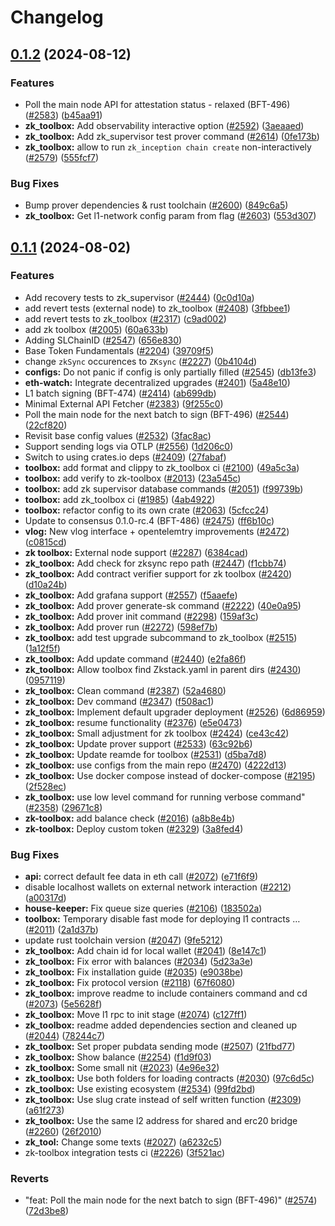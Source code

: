 # Changelog

## [0.1.2](https://github.com/matter-labs/zksync-era/compare/zk_toolbox-v0.1.1...zk_toolbox-v0.1.2) (2024-08-12)


### Features

* Poll the main node API for attestation status - relaxed (BFT-496) ([#2583](https://github.com/matter-labs/zksync-era/issues/2583)) ([b45aa91](https://github.com/matter-labs/zksync-era/commit/b45aa9168dd66d07ca61c8bb4c01f73dda822040))
* **zk_toolbox:** Add observability interactive option ([#2592](https://github.com/matter-labs/zksync-era/issues/2592)) ([3aeaaed](https://github.com/matter-labs/zksync-era/commit/3aeaaedcf9b41b3a033acfa0ec08e3bf966ab4a9))
* **zk_toolbox:** Add zk_supervisor test prover command ([#2614](https://github.com/matter-labs/zksync-era/issues/2614)) ([0fe173b](https://github.com/matter-labs/zksync-era/commit/0fe173bd8b337637f457542e0d675cf42b6ecc65))
* **zk_toolbox:** allow to run `zk_inception chain create` non-interactively ([#2579](https://github.com/matter-labs/zksync-era/issues/2579)) ([555fcf7](https://github.com/matter-labs/zksync-era/commit/555fcf79bc950f79e218697be9f1a316e4723322))


### Bug Fixes

* Bump prover dependencies & rust toolchain ([#2600](https://github.com/matter-labs/zksync-era/issues/2600)) ([849c6a5](https://github.com/matter-labs/zksync-era/commit/849c6a5dcd095e8fead0630a2a403f282c26a2aa))
* **zk_toolbox:** Get l1-network config param from flag ([#2603](https://github.com/matter-labs/zksync-era/issues/2603)) ([553d307](https://github.com/matter-labs/zksync-era/commit/553d307217282b18c2c3d7cc6f340f529bb4ade2))

## [0.1.1](https://github.com/matter-labs/zksync-era/compare/zk_toolbox-v0.1.0...zk_toolbox-v0.1.1) (2024-08-02)


### Features

* Add recovery tests to zk_supervisor ([#2444](https://github.com/matter-labs/zksync-era/issues/2444)) ([0c0d10a](https://github.com/matter-labs/zksync-era/commit/0c0d10af703d3f8958c49d0ed46d6cda64945fa1))
* add revert tests (external node) to zk_toolbox ([#2408](https://github.com/matter-labs/zksync-era/issues/2408)) ([3fbbee1](https://github.com/matter-labs/zksync-era/commit/3fbbee10be99e8c5a696bfd50d81230141bccbf4))
* add revert tests to zk_toolbox ([#2317](https://github.com/matter-labs/zksync-era/issues/2317)) ([c9ad002](https://github.com/matter-labs/zksync-era/commit/c9ad002d17ed91d1e5f225e19698c12cb3adc665))
* add zk toolbox ([#2005](https://github.com/matter-labs/zksync-era/issues/2005)) ([60a633b](https://github.com/matter-labs/zksync-era/commit/60a633b23eaf25658d86f090e7954843d4daca42))
* Adding SLChainID ([#2547](https://github.com/matter-labs/zksync-era/issues/2547)) ([656e830](https://github.com/matter-labs/zksync-era/commit/656e830e4fd60b5ace87dfc1604a102f06ae59e1))
* Base Token Fundamentals ([#2204](https://github.com/matter-labs/zksync-era/issues/2204)) ([39709f5](https://github.com/matter-labs/zksync-era/commit/39709f58071ac77bfd447145e1c3342b7da70560))
* change `zkSync` occurences to `ZKsync` ([#2227](https://github.com/matter-labs/zksync-era/issues/2227)) ([0b4104d](https://github.com/matter-labs/zksync-era/commit/0b4104dbb996ec6333619ea05f3a99e6d4f3b8fa))
* **configs:** Do not panic if config is only partially filled ([#2545](https://github.com/matter-labs/zksync-era/issues/2545)) ([db13fe3](https://github.com/matter-labs/zksync-era/commit/db13fe3550598c69f59cd66b4bb9618ebea041ca))
* **eth-watch:** Integrate decentralized upgrades ([#2401](https://github.com/matter-labs/zksync-era/issues/2401)) ([5a48e10](https://github.com/matter-labs/zksync-era/commit/5a48e1026260024c6ae2b4d1100ee9b798a83e8d))
* L1 batch signing (BFT-474) ([#2414](https://github.com/matter-labs/zksync-era/issues/2414)) ([ab699db](https://github.com/matter-labs/zksync-era/commit/ab699dbe8cffa8bd291d6054579061b47fd4aa0e))
* Minimal External API Fetcher ([#2383](https://github.com/matter-labs/zksync-era/issues/2383)) ([9f255c0](https://github.com/matter-labs/zksync-era/commit/9f255c073cfdab60832fcf9a6d3a4a9258641ef3))
* Poll the main node for the next batch to sign (BFT-496) ([#2544](https://github.com/matter-labs/zksync-era/issues/2544)) ([22cf820](https://github.com/matter-labs/zksync-era/commit/22cf820abbd14b852dffe60f6b564713fe4c8919))
* Revisit base config values ([#2532](https://github.com/matter-labs/zksync-era/issues/2532)) ([3fac8ac](https://github.com/matter-labs/zksync-era/commit/3fac8ac62cc9ac14845f32240af9241386f4034d))
* Support sending logs via OTLP ([#2556](https://github.com/matter-labs/zksync-era/issues/2556)) ([1d206c0](https://github.com/matter-labs/zksync-era/commit/1d206c0af8f28eb00eb1498d6f2cdbb45ffef72a))
* Switch to using crates.io deps ([#2409](https://github.com/matter-labs/zksync-era/issues/2409)) ([27fabaf](https://github.com/matter-labs/zksync-era/commit/27fabafbec66bf4cb65c4fa9e3fab4c3c981d0f2))
* **toolbox:** add format and clippy to zk_toolbox ci ([#2100](https://github.com/matter-labs/zksync-era/issues/2100)) ([49a5c3a](https://github.com/matter-labs/zksync-era/commit/49a5c3abb8b8eb3de0146286f9b3fffe26f545ae))
* **toolbox:** add verify to zk-toolbox ([#2013](https://github.com/matter-labs/zksync-era/issues/2013)) ([23a545c](https://github.com/matter-labs/zksync-era/commit/23a545c51b537af28c084c0f87ce2ebff5a3bbb8))
* **toolbox:** add zk supervisor database commands ([#2051](https://github.com/matter-labs/zksync-era/issues/2051)) ([f99739b](https://github.com/matter-labs/zksync-era/commit/f99739b225286ed8fae648e9a40c5311efe17648))
* **toolbox:** add zk_toolbox ci ([#1985](https://github.com/matter-labs/zksync-era/issues/1985)) ([4ab4922](https://github.com/matter-labs/zksync-era/commit/4ab492201a1654a254c0b14a382a2cb67e3cb9e5))
* **toolbox:** refactor config to its own crate ([#2063](https://github.com/matter-labs/zksync-era/issues/2063)) ([5cfcc24](https://github.com/matter-labs/zksync-era/commit/5cfcc24e92329ba8452d9cec0eb173a54b1dec2f))
* Update to consensus 0.1.0-rc.4 (BFT-486) ([#2475](https://github.com/matter-labs/zksync-era/issues/2475)) ([ff6b10c](https://github.com/matter-labs/zksync-era/commit/ff6b10c4a994cf70297a034202bcb55152748cba))
* **vlog:** New vlog interface + opentelemtry improvements ([#2472](https://github.com/matter-labs/zksync-era/issues/2472)) ([c0815cd](https://github.com/matter-labs/zksync-era/commit/c0815cdaf878afcd9c41dddd9fe56bcf8d910633))
* **zk toolbox:** External node support ([#2287](https://github.com/matter-labs/zksync-era/issues/2287)) ([6384cad](https://github.com/matter-labs/zksync-era/commit/6384cad26aead4d1bdbb606a97d623dacebf912c))
* **zk_toolbox:** Add check for zksync repo path ([#2447](https://github.com/matter-labs/zksync-era/issues/2447)) ([f1cbb74](https://github.com/matter-labs/zksync-era/commit/f1cbb74b863b6e0bcfa74ad780beef29844bac6e))
* **zk_toolbox:** Add contract verifier support for zk toolbox ([#2420](https://github.com/matter-labs/zksync-era/issues/2420)) ([d10a24b](https://github.com/matter-labs/zksync-era/commit/d10a24b3426b0eb13aef9cedfb1c38cbedfb5a7e))
* **zk_toolbox:** Add grafana support ([#2557](https://github.com/matter-labs/zksync-era/issues/2557)) ([f5aaefe](https://github.com/matter-labs/zksync-era/commit/f5aaefe51d3ff4a3365adde6120b874c7c4c68c0))
* **zk_toolbox:** Add prover generate-sk command ([#2222](https://github.com/matter-labs/zksync-era/issues/2222)) ([40e0a95](https://github.com/matter-labs/zksync-era/commit/40e0a956e86583a713d6aacdc61c625931f68e1c))
* **zk_toolbox:** Add prover init command ([#2298](https://github.com/matter-labs/zksync-era/issues/2298)) ([159af3c](https://github.com/matter-labs/zksync-era/commit/159af3c54cc9beb742b2ab43ce3b89b14c8368b7))
* **zk_toolbox:** Add prover run ([#2272](https://github.com/matter-labs/zksync-era/issues/2272)) ([598ef7b](https://github.com/matter-labs/zksync-era/commit/598ef7b73cf141007d2cf031b21fce4744eec44f))
* **zk_toolbox:** add test upgrade subcommand to zk_toolbox ([#2515](https://github.com/matter-labs/zksync-era/issues/2515)) ([1a12f5f](https://github.com/matter-labs/zksync-era/commit/1a12f5f908add42c090170a2f4fb26b731d6971b))
* **zk_toolbox:** Add update command ([#2440](https://github.com/matter-labs/zksync-era/issues/2440)) ([e2fa86f](https://github.com/matter-labs/zksync-era/commit/e2fa86fd216b04c798939f80517d7cca1a45a5a7))
* **zk_toolbox:** Allow toolbox find Zkstack.yaml in parent dirs ([#2430](https://github.com/matter-labs/zksync-era/issues/2430)) ([0957119](https://github.com/matter-labs/zksync-era/commit/095711920bc2193a8b036c9563fa89dfcea433e5))
* **zk_toolbox:** Clean command ([#2387](https://github.com/matter-labs/zksync-era/issues/2387)) ([52a4680](https://github.com/matter-labs/zksync-era/commit/52a4680ed26e755b860e3b97c79618a0c20cb696))
* **zk_toolbox:** Dev command ([#2347](https://github.com/matter-labs/zksync-era/issues/2347)) ([f508ac1](https://github.com/matter-labs/zksync-era/commit/f508ac1f0edba8d267e6b46346a4227149ac7518))
* **zk_toolbox:** Implement default upgrader deployment ([#2526](https://github.com/matter-labs/zksync-era/issues/2526)) ([6d86959](https://github.com/matter-labs/zksync-era/commit/6d8695922689de22e683fe7c318e64f5c9a2144d))
* **zk_toolbox:** resume functionality ([#2376](https://github.com/matter-labs/zksync-era/issues/2376)) ([e5e0473](https://github.com/matter-labs/zksync-era/commit/e5e047393f7cdf1105a0c65f78cd2ec605e1182d))
* **zk_toolbox:** Small adjustment for zk toolbox ([#2424](https://github.com/matter-labs/zksync-era/issues/2424)) ([ce43c42](https://github.com/matter-labs/zksync-era/commit/ce43c422fddccfe88c07ee22a2b8726dd0bd5f61))
* **zk_toolbox:** Update prover support ([#2533](https://github.com/matter-labs/zksync-era/issues/2533)) ([63c92b6](https://github.com/matter-labs/zksync-era/commit/63c92b6205fb156f4b50dee581674b814f44f874))
* **zk_toolbox:** Update reamde for toolbox  ([#2531](https://github.com/matter-labs/zksync-era/issues/2531)) ([d5ba7d8](https://github.com/matter-labs/zksync-era/commit/d5ba7d89fc8b97257b849f75ba6f7a2ad1aeb0d6))
* **zk_toolbox:** use configs from the main repo ([#2470](https://github.com/matter-labs/zksync-era/issues/2470)) ([4222d13](https://github.com/matter-labs/zksync-era/commit/4222d135b62eb4de103c4aebb35e9c302d94ad63))
* **zk_toolbox:** Use docker compose instead of docker-compose ([#2195](https://github.com/matter-labs/zksync-era/issues/2195)) ([2f528ec](https://github.com/matter-labs/zksync-era/commit/2f528ec8d49cb31ef714b409c703ae9f99cc5551))
* **zk_toolbox:** use low level command for running verbose command" ([#2358](https://github.com/matter-labs/zksync-era/issues/2358)) ([29671c8](https://github.com/matter-labs/zksync-era/commit/29671c81684d605ec3350ded1b7dd55d04ba0859))
* **zk-toolbox:** add balance check ([#2016](https://github.com/matter-labs/zksync-era/issues/2016)) ([a8b8e4b](https://github.com/matter-labs/zksync-era/commit/a8b8e4b1b1a3f91b1a52762f2fd30006d323e348))
* **zk-toolbox:** Deploy custom token ([#2329](https://github.com/matter-labs/zksync-era/issues/2329)) ([3a8fed4](https://github.com/matter-labs/zksync-era/commit/3a8fed4c295fa5c0102820fc0103306e31d03815))


### Bug Fixes

* **api:** correct default fee data in eth call ([#2072](https://github.com/matter-labs/zksync-era/issues/2072)) ([e71f6f9](https://github.com/matter-labs/zksync-era/commit/e71f6f96bda08f8330c643a31df4ef9e82c9afc2))
* disable localhost wallets on external network interaction ([#2212](https://github.com/matter-labs/zksync-era/issues/2212)) ([a00317d](https://github.com/matter-labs/zksync-era/commit/a00317dd05af115b396f2f150289e91882e99759))
* **house-keeper:** Fix queue size queries ([#2106](https://github.com/matter-labs/zksync-era/issues/2106)) ([183502a](https://github.com/matter-labs/zksync-era/commit/183502a17eb47a747f50b6a9d38ab78de984f80e))
* **toolbox:** Temporary disable fast mode for deploying l1 contracts … ([#2011](https://github.com/matter-labs/zksync-era/issues/2011)) ([2a1d37b](https://github.com/matter-labs/zksync-era/commit/2a1d37b16b9ccd1f2ce87f61a1b054cdedfd7d1e))
* update rust toolchain version ([#2047](https://github.com/matter-labs/zksync-era/issues/2047)) ([9fe5212](https://github.com/matter-labs/zksync-era/commit/9fe5212ab7b65a63bc53dcf439a212953845ed13))
* **zk_toolbox:** Add chain id for local wallet ([#2041](https://github.com/matter-labs/zksync-era/issues/2041)) ([8e147c1](https://github.com/matter-labs/zksync-era/commit/8e147c11f3ae51e9bdb0cd3e6bfa6919995b3fba))
* **zk_toolbox:** Fix error with balances ([#2034](https://github.com/matter-labs/zksync-era/issues/2034)) ([5d23a3e](https://github.com/matter-labs/zksync-era/commit/5d23a3e44dbe22f4377c6d1042c7b8c03b14c556))
* **zk_toolbox:** Fix installation guide ([#2035](https://github.com/matter-labs/zksync-era/issues/2035)) ([e9038be](https://github.com/matter-labs/zksync-era/commit/e9038bebddb6079ebd76ac01b7ed6068de4bc979))
* **zk_toolbox:** Fix protocol version ([#2118](https://github.com/matter-labs/zksync-era/issues/2118)) ([67f6080](https://github.com/matter-labs/zksync-era/commit/67f60805084de46945a1ae8dfd4aa6b0debc006d))
* **zk_toolbox:** improve readme to include containers command and cd ([#2073](https://github.com/matter-labs/zksync-era/issues/2073)) ([5e5628f](https://github.com/matter-labs/zksync-era/commit/5e5628fc841daaaad229d637202e9342acc2354f))
* **zk_toolbox:** Move l1 rpc to init stage ([#2074](https://github.com/matter-labs/zksync-era/issues/2074)) ([c127ff1](https://github.com/matter-labs/zksync-era/commit/c127ff172cdce8aa0a81887833334d88f1b2ddac))
* **zk_toolbox:** readme added dependencies section and cleaned up ([#2044](https://github.com/matter-labs/zksync-era/issues/2044)) ([78244c7](https://github.com/matter-labs/zksync-era/commit/78244c7e04813b505a9a4285403b092abd827e04))
* **zk_toolbox:** Set proper pubdata sending mode  ([#2507](https://github.com/matter-labs/zksync-era/issues/2507)) ([21fbd77](https://github.com/matter-labs/zksync-era/commit/21fbd77b8c4379b180abcd296a6c74697967acd8))
* **zk_toolbox:** Show balance ([#2254](https://github.com/matter-labs/zksync-era/issues/2254)) ([f1d9f03](https://github.com/matter-labs/zksync-era/commit/f1d9f03ba32081d34a6a24e94b63fb494a33663e))
* **zk_toolbox:** Some small nit ([#2023](https://github.com/matter-labs/zksync-era/issues/2023)) ([4e96e32](https://github.com/matter-labs/zksync-era/commit/4e96e32861337dfa56f4d3daacdc4a7d8610a331))
* **zk_toolbox:** Use both folders for loading contracts  ([#2030](https://github.com/matter-labs/zksync-era/issues/2030)) ([97c6d5c](https://github.com/matter-labs/zksync-era/commit/97c6d5c9c2d9dddf0b18391077c8828e5dc7042b))
* **zk_toolbox:** Use existing ecosystem ([#2534](https://github.com/matter-labs/zksync-era/issues/2534)) ([99fd2bd](https://github.com/matter-labs/zksync-era/commit/99fd2bd6aa2eaa3490c45dd9ac70298aae80d82f))
* **zk_toolbox:** Use slug crate instead of self written function ([#2309](https://github.com/matter-labs/zksync-era/issues/2309)) ([a61f273](https://github.com/matter-labs/zksync-era/commit/a61f273ca0806754cbad12b1cddb247f22459688))
* **zk_toolbox:** Use the same l2 address for shared and erc20 bridge ([#2260](https://github.com/matter-labs/zksync-era/issues/2260)) ([26f2010](https://github.com/matter-labs/zksync-era/commit/26f2010ea2edd1cb79d80852c626051afc473c48))
* **zk_tool:** Change some texts ([#2027](https://github.com/matter-labs/zksync-era/issues/2027)) ([a6232c5](https://github.com/matter-labs/zksync-era/commit/a6232c51c22e0f5229a0e156dd88b3f9573363c3))
* zk-toolbox integration tests ci ([#2226](https://github.com/matter-labs/zksync-era/issues/2226)) ([3f521ac](https://github.com/matter-labs/zksync-era/commit/3f521ace420d3f65e5612c2b6baf096c391ffd7c))


### Reverts

* "feat: Poll the main node for the next batch to sign (BFT-496)" ([#2574](https://github.com/matter-labs/zksync-era/issues/2574)) ([72d3be8](https://github.com/matter-labs/zksync-era/commit/72d3be87efcb059f70b4633cddd707346612c4db))
